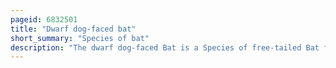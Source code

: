 ```yaml
---
pageid: 6832501
title: "Dwarf dog-faced bat"
short_summary: "Species of bat"
description: "The dwarf dog-faced Bat is a Species of free-tailed Bat from South America. It is typically found in lower Elevations in argentina Bolivia Brazil Colombia Guyana Peru Paraguay and Uruguay. It is one of two Species in the Genus molossops the other being the rufous dog-faced Bat. Three Subspecies are often recognized though Mammalogist Judith Eger Considers it monotypic with no Subspecies. It is a small free-tailed Bat, with a forearm Length of 28. 9–32. 5 Mm and a Weight of 5–8 G ; Males are larger than Females. It is brown, with paler belly fur and darker back fur. Its Wings are unusual for a free-tailed Bat with exceptionally wide Wingtips. Additionally, it has low wing Loading, meaning that it has a large wing Surface Area Relative to its Body Weight. Thus it flies more similar to a Vesper Bat than to other Species in its own Family. As it forages at Night for its Insect Prey, including Moths, Beetles, and Others, it uses two Kinds of frequency-modulated Echolocation calls: one Type is to navigate in open Areas and to search for Prey, while the other Type is used for navigating in cluttered Areas or while approaching a prey Item."
---
```

